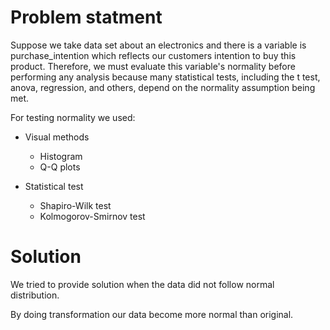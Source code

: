 
# Problem statment
Suppose we take data set about an electronics and there is a variable is purchase_intention which reflects our customers intention to buy this product. Therefore, we must evaluate this variable's normality before performing any analysis because many statistical tests, including the t test, anova, regression, and others, depend on the normality assumption being met.

For testing normality we used: <br>
* Visual methods
  * Histogram
  * Q-Q plots

* Statistical test
   * Shapiro-Wilk test
   * Kolmogorov-Smirnov test
 
# Solution

We tried to provide solution when the data did not follow normal distribution.

By doing transformation our data become more normal than original.

